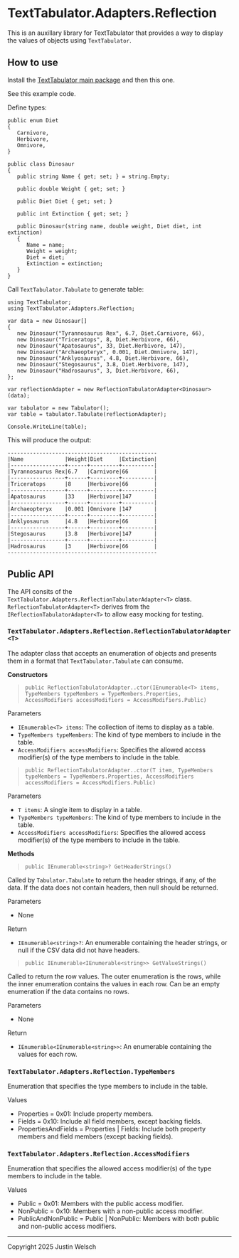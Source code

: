 # TextTabulator.Adapters.Reflection

This is an auxillary library for TextTabulator that provides a way to display the values of objects using `TextTabulator`.

## How to use

Install the [TextTabulator main package](https://github.com/jwelsch/TextTabulator) and then this one.

See this example code.

Define types:
```
public enum Diet
{
   Carnivore,
   Herbivore,
   Omnivore,
}

public class Dinosaur
{
   public string Name { get; set; } = string.Empty;

   public double Weight { get; set; }

   public Diet Diet { get; set; }

   public int Extinction { get; set; }

   public Dinosaur(string name, double weight, Diet diet, int extinction)
   {
      Name = name;
      Weight = weight;
      Diet = diet;
      Extinction = extinction;
   }
}
```

Call `TextTabulator.Tabulate` to generate table:
```
using TextTabulator;
using TextTabulator.Adapters.Reflection;

var data = new Dinosaur[]
{
   new Dinosaur("Tyrannosaurus Rex", 6.7, Diet.Carnivore, 66),
   new Dinosaur("Triceratops", 8, Diet.Herbivore, 66),
   new Dinosaur("Apatosaurus", 33, Diet.Herbivore, 147),
   new Dinosaur("Archaeopteryx", 0.001, Diet.Omnivore, 147),
   new Dinosaur("Anklyosaurus", 4.8, Diet.Herbivore, 66),
   new Dinosaur("Stegosaurus", 3.8, Diet.Herbivore, 147),
   new Dinosaur("Hadrosaurus", 3, Diet.Herbivore, 66),
};

var reflectionAdapter = new ReflectionTabulatorAdapter<Dinosaur>(data);

var tabulator = new Tabulator();
var table = tabulator.Tabulate(reflectionAdapter);

Console.WriteLine(table);
```

This will produce the output:
```
-----------------------------------------------
|Name             |Weight|Diet     |Extinction|
|-----------------+------+---------+----------|
|Tyrannosaurus Rex|6.7   |Carnivore|66        |
|-----------------+------+---------+----------|
|Triceratops      |8     |Herbivore|66        |
|-----------------+------+---------+----------|
|Apatosaurus      |33    |Herbivore|147       |
|-----------------+------+---------+----------|
|Archaeopteryx    |0.001 |Omnivore |147       |
|-----------------+------+---------+----------|
|Anklyosaurus     |4.8   |Herbivore|66        |
|-----------------+------+---------+----------|
|Stegosaurus      |3.8   |Herbivore|147       |
|-----------------+------+---------+----------|
|Hadrosaurus      |3     |Herbivore|66        |
-----------------------------------------------
```

## Public API

The API consits of the `TextTabulator.Adapters.ReflectionTabulatorAdapter<T>` class. `ReflectionTabulatorAdapter<T>` derives from the `IReflectionTabulatorAdapter<T>` to allow easy mocking for testing.

### `TextTabulator.Adapters.Reflection.ReflectionTabulatorAdapter<T>`

The adapter class that accepts an enumeration of objects and presents them in a format that `TextTabulator.Tabulate` can consume.

**Constructors**

> `public ReflectionTabulatorAdapter..ctor(IEnumerable<T> items, TypeMembers typeMembers = TypeMembers.Properties, AccessModifiers accessModifiers = AccessModifiers.Public)`

Parameters
- `IEnumerable<T> items`: The collection of items to display as a table.
- `TypeMembers typeMembers`: The kind of type members to include in the table.
- `AccessModifiers accessModifiers`: Specifies the allowed access modifier(s) of the type members to include in the table.

> `public ReflectionTabulatorAdapter..ctor(T item, TypeMembers typeMembers = TypeMembers.Properties, AccessModifiers accessModifiers = AccessModifiers.Public)`

Parameters
- `T items`: A single item to display in a table.
- `TypeMembers typeMembers`: The kind of type members to include in the table.
- `AccessModifiers accessModifiers`: Specifies the allowed access modifier(s) of the type members to include in the table.

**Methods**

> `public IEnumerable<string>? GetHeaderStrings()`

Called by `Tabulator.Tabulate` to return the header strings, if any, of the data. If the data does not contain headers, then null should be returned.

Parameters
- None

Return

- `IEnumerable<string>?`: An enumerable containing the header strings, or null if the CSV data did not have headers.

> `public IEnumerable<IEnumerable<string>> GetValueStrings()`

Called to return the row values. The outer enumeration is the rows, while the inner enumeration contains the values in each row. Can be an empty enumeration if the data contains no rows.

Parameters
- None

Return

- `IEnumerable<IEnumerable<string>>`: An enumerable containing the values for each row.

### `TextTabulator.Adapters.Reflection.TypeMembers`

Enumeration that specifies the type members to include in the table.

Values
- Properties = 0x01: Include property members.
- Fields = 0x10: Include all field members, except backing fields.
- PropertiesAndFields = Properties | Fields: Include both property members and field members (except backing fields).

### `TextTabulator.Adapters.Reflection.AccessModifiers`

Enumeration that specifies the allowed access modifier(s) of the type members to include in the table.

Values
- Public = 0x01: Members with the public access modifier.
- NonPublic = 0x10: Members with a non-public access modifier.
- PublicAndNonPublic = Public | NonPublic: Members with both public and non-public access modifiers.

---
Copyright 2025 Justin Welsch